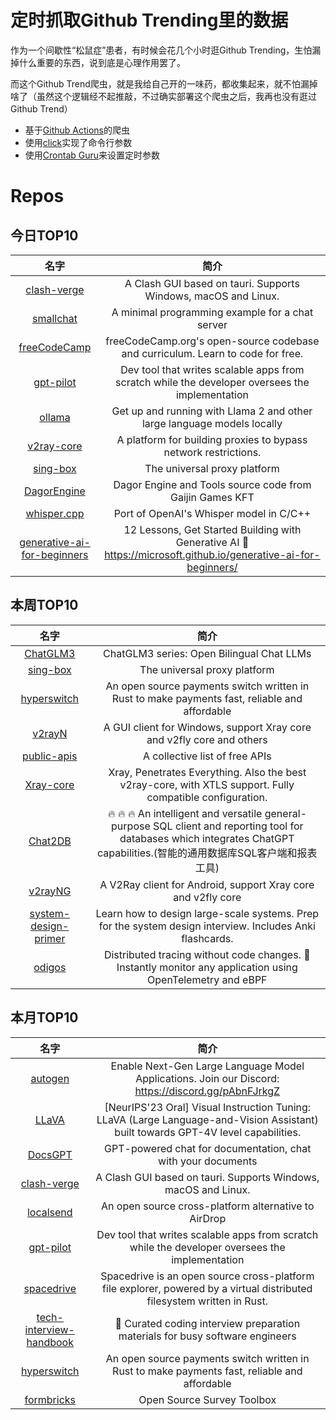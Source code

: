 # 定时抓取Github Trending里的数据

作为一个间歇性“松鼠症”患者，有时候会花几个小时逛Github Trending，生怕漏掉什么重要的东西，说到底是心理作用罢了。

而这个Github Trend爬虫，就是我给自己开的一味药，都收集起来，就不怕漏掉啥了（虽然这个逻辑经不起推敲，不过确实部署这个爬虫之后，我再也没有逛过Github Trend）

* 基于[Github Actions](https://docs.github.com/en/actions)的爬虫
* 使用[click](https://github.com/pallets/click)实现了命令行参数
* 使用[Crontab Guru](https://crontab.guru/)来设置定时参数

# Repos
## 今日TOP10 
<!-- START OF DAILY_TOP10_REPOS -->
| 名字 | 简介 |
| :----: | :----: |
| [clash-verge](https://github.com/zzzgydi/clash-verge) | A Clash GUI based on tauri. Supports Windows, macOS and Linux. |
| [smallchat](https://github.com/antirez/smallchat) | A minimal programming example for a chat server |
| [freeCodeCamp](https://github.com/freeCodeCamp/freeCodeCamp) | freeCodeCamp.org's open-source codebase and curriculum. Learn to code for free. |
| [gpt-pilot](https://github.com/Pythagora-io/gpt-pilot) | Dev tool that writes scalable apps from scratch while the developer oversees the implementation |
| [ollama](https://github.com/jmorganca/ollama) | Get up and running with Llama 2 and other large language models locally |
| [v2ray-core](https://github.com/v2fly/v2ray-core) | A platform for building proxies to bypass network restrictions. |
| [sing-box](https://github.com/SagerNet/sing-box) | The universal proxy platform |
| [DagorEngine](https://github.com/GaijinEntertainment/DagorEngine) | Dagor Engine and Tools source code from Gaijin Games KFT |
| [whisper.cpp](https://github.com/ggerganov/whisper.cpp) | Port of OpenAI's Whisper model in C/C++ |
| [generative-ai-for-beginners](https://github.com/microsoft/generative-ai-for-beginners) | 12 Lessons, Get Started Building with Generative AI 🔗 https://microsoft.github.io/generative-ai-for-beginners/ |
<!-- END OF DAILY_TOP10_REPOS -->

## 本周TOP10
<!-- START OF WEEKLY_TOP10_REPOS -->
| 名字 | 简介 |
| :----: | :----: |
| [ChatGLM3](https://github.com/THUDM/ChatGLM3) | ChatGLM3 series: Open Bilingual Chat LLMs | 开源双语对话语言模型 |
| [sing-box](https://github.com/SagerNet/sing-box) | The universal proxy platform |
| [hyperswitch](https://github.com/juspay/hyperswitch) | An open source payments switch written in Rust to make payments fast, reliable and affordable |
| [v2rayN](https://github.com/2dust/v2rayN) | A GUI client for Windows, support Xray core and v2fly core and others |
| [public-apis](https://github.com/public-apis/public-apis) | A collective list of free APIs |
| [Xray-core](https://github.com/XTLS/Xray-core) | Xray, Penetrates Everything. Also the best v2ray-core, with XTLS support. Fully compatible configuration. |
| [Chat2DB](https://github.com/chat2db/Chat2DB) | 🔥 🔥 🔥 An intelligent and versatile general-purpose SQL client and reporting tool for databases which integrates ChatGPT capabilities.(智能的通用数据库SQL客户端和报表工具) |
| [v2rayNG](https://github.com/2dust/v2rayNG) | A V2Ray client for Android, support Xray core and v2fly core |
| [system-design-primer](https://github.com/donnemartin/system-design-primer) | Learn how to design large-scale systems. Prep for the system design interview. Includes Anki flashcards. |
| [odigos](https://github.com/keyval-dev/odigos) | Distributed tracing without code changes. 🚀 Instantly monitor any application using OpenTelemetry and eBPF |
<!-- END OF WEEKLY_TOP10_REPOS -->

## 本月TOP10
<!-- START OF MONTHLY_TOP10_REPOS -->
| 名字 | 简介 |
| :----: | :----: |
| [autogen](https://github.com/microsoft/autogen) | Enable Next-Gen Large Language Model Applications. Join our Discord: https://discord.gg/pAbnFJrkgZ |
| [LLaVA](https://github.com/haotian-liu/LLaVA) | [NeurIPS'23 Oral] Visual Instruction Tuning: LLaVA (Large Language-and-Vision Assistant) built towards GPT-4V level capabilities. |
| [DocsGPT](https://github.com/arc53/DocsGPT) | GPT-powered chat for documentation, chat with your documents |
| [clash-verge](https://github.com/zzzgydi/clash-verge) | A Clash GUI based on tauri. Supports Windows, macOS and Linux. |
| [localsend](https://github.com/localsend/localsend) | An open source cross-platform alternative to AirDrop |
| [gpt-pilot](https://github.com/Pythagora-io/gpt-pilot) | Dev tool that writes scalable apps from scratch while the developer oversees the implementation |
| [spacedrive](https://github.com/spacedriveapp/spacedrive) | Spacedrive is an open source cross-platform file explorer, powered by a virtual distributed filesystem written in Rust. |
| [tech-interview-handbook](https://github.com/yangshun/tech-interview-handbook) | 💯 Curated coding interview preparation materials for busy software engineers |
| [hyperswitch](https://github.com/juspay/hyperswitch) | An open source payments switch written in Rust to make payments fast, reliable and affordable |
| [formbricks](https://github.com/formbricks/formbricks) | Open Source Survey Toolbox |
<!-- END OF MONTHLY_TOP10_REPOS -->
